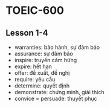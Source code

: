 # TOEIC-600

## Lesson 1-4
- warranties: bảo hành, sự đảm bảo
- assurance: sự đảm bảo
- inspire: truyền cảm hứng
- expire: hết hạn
- offer: đề xuất, đề nghị
- require: yêu cầu
- determine: quyết định
- demonstrate: chứng minh, giải thích
- convice = persuade: thuyết phục
